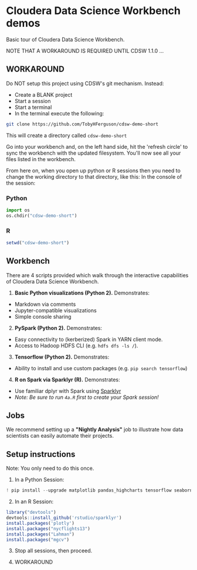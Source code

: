 # Cloudera Data Science Workbench demos
Basic tour of Cloudera Data Science Workbench.

NOTE THAT A WORKAROUND IS REQUIRED UNTIL CDSW 1.1.0 ... 

## WORKAROUND
Do NOT setup this project using CDSW's git mechanism. Instead: 
+ Create a BLANK project
+ Start a session
+ Start a terminal
+ In the terminal execute the following:
```sh
git clone https://github.com/TobyHFerguson/cdsw-demo-short
```
This will create a directory called `cdsw-demo-short`

Go into your workbench and, on the left hand side, hit the 'refresh circle' to sync the workbench with the updated filesystem. You'll now see all your files listed in the workbench. 

From here on, when you open up python or R sessions then you need to change the working directory to that directory, like this: In the console of the session:

### Python
```python
import os
os.chdir("cdsw-demo-short")
```
### R
```R
setwd("cdsw-demo-short")
```


## Workbench
There are 4 scripts provided which walk through the interactive capabilities of Cloudera Data Science Workbench.

1. **Basic Python visualizations (Python 2).** Demonstrates:
  - Markdown via comments
  - Jupyter-compatible visualizations
  - Simple console sharing
2. **PySpark (Python 2).** Demonstrates:
  - Easy connectivity to (kerberized) Spark in YARN client mode.
  - Access to Hadoop HDFS CLI (e.g. `hdfs dfs -ls /`).
3. **Tensorflow (Python 2).** Demonstrates:
  - Ability to install and use custom packages (e.g. `pip search tensorflow`)
4. **R on Spark via Sparklyr (R).** Demonstrates:
  - Use familiar dplyr with Spark using [Sparklyr](http://spark.rstudio.com)
  - *Note: Be sure to run `4a.R` first to create your Spark session!*

## Jobs
We recommend setting up a **"Nightly Analysis"** job to illustrate how data scientists can easily automate their projects.


## Setup instructions
Note: You only need to do this once.

1. In a Python Session:
```Python
! pip install --upgrade matplotlib pandas_highcharts tensorflow seaborn
```

2. In an R Session:
```R
library("devtools")
devtools::install_github('rstudio/sparklyr')
install.packages('plotly')
install.packages("nycflights13")
install.packages("Lahman")
install.packages("mgcv")
```

3. Stop all sessions, then proceed.

4. WORKAROUND 
